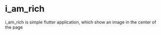 # i_am_rich

i_am_rich is simple flutter application, which show an image in the center of the page





